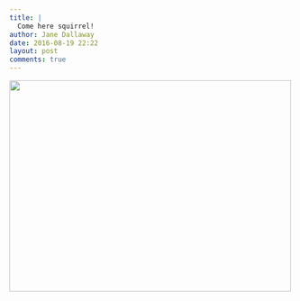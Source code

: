 ```yaml
---
title: |
  Come here squirrel!
author: Jane Dallaway
date: 2016-08-19 22:22
layout: post
comments: true
---
```


<div><a href="http://static.skitters.dallaway.com/tp_IMG_1494.JPG"><img src="http://static.skitters.dallaway.com/tp_thumb_IMG_1494.JPG" width="500" height="375"/></a></div>



  

      
